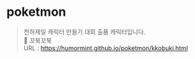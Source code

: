 # poketmon
> 천하제일 캐릭터 만들기 대회 출품 캐릭터입니다. <br>
> 🐢 꼬북꼬북 <br>
> URL : https://humormint.github.io/poketmon/kkobuki.html
